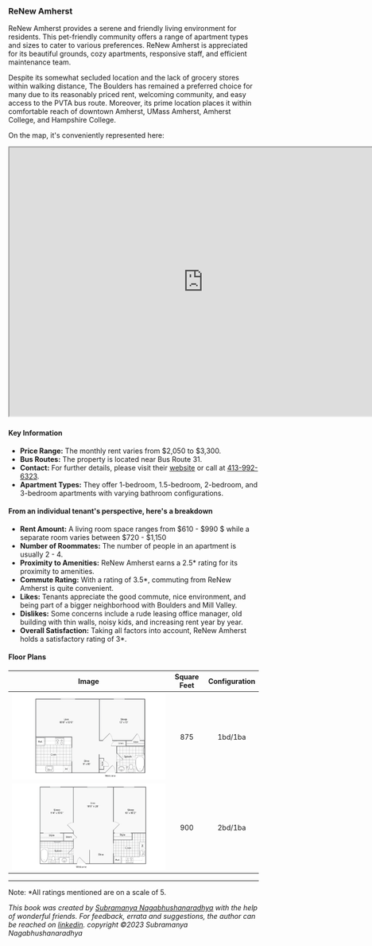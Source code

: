 ### ReNew Amherst

ReNew Amherst provides a serene and friendly living environment for residents. This pet-friendly community offers a range of apartment types and sizes to cater to various preferences. ReNew Amherst is appreciated for its beautiful grounds, cozy apartments, responsive staff, and efficient maintenance team.

Despite its somewhat secluded location and the lack of grocery stores within walking distance, The Boulders has remained a preferred choice for many due to its reasonably priced rent, welcoming community, and easy access to the PVTA bus route. Moreover, its prime location places it within comfortable reach of downtown Amherst, UMass Amherst, Amherst College, and Hampshire College.

On the map, it's conveniently represented here:
<iframe src="https://www.google.com/maps/d/embed?mid=1ddSS7rcQ2SjvY_cZP1IOnM1r2MgYfZU&ehbc=2E312F" width="780" height="540"></iframe>

#### Key Information
- **Price Range:** The monthly rent varies from $2,050 to $3,300.
- **Bus Routes:** The property is located near Bus Route 31.
- **Contact:** For further details, please visit their [website](https://www.renewamherst.com) or call at [413-992-6323](tel:413-992-6323).
- **Apartment Types:** They offer 1-bedroom, 1.5-bedroom, 2-bedroom, and 3-bedroom apartments with varying bathroom configurations.

#### From an individual tenant's perspective, here's a breakdown
- **Rent Amount:** A living room space ranges from $610 - $990  $ while a separate room varies between $720 - $1,150
- **Number of Roommates:** The number of people in an apartment is usually 2 - 4.
- **Proximity to Amenities:** ReNew Amherst earns a 2.5* rating for its proximity to amenities.
- **Commute Rating:** With a rating of 3.5*, commuting from ReNew Amherst is quite convenient.
- **Likes:** Tenants appreciate the good commute, nice environment, and being part of a bigger neighborhood with Boulders and Mill Valley. 
- **Dislikes:** Some concerns include a rude leasing office manager, old building with thin walls, noisy kids, and increasing rent year by year.
- **Overall Satisfaction:** Taking all factors into account, ReNew Amherst holds a satisfactory rating of 3*.

#### Floor Plans
| Image | Square Feet | Configuration |
| :---: | :---: | :---: |
| ![Floor Plan 1](/assets/renew_floorplan_1.jpeg) | 875 | 1bd/1ba |
| ![Floor Plan 2](/assets/renew_floorplan_2.jpeg) | 900 | 2bd/1ba |

---
Note: 
*All ratings mentioned are on a scale of 5.

*This book was created by [Subramanya Nagabhushanaradhya](https://subramanya.ai) with the help of wonderful friends. For feedback, errata and suggestions, the author can be reached on [linkedin](https://www.linkedin.com/in/nsubramanya). copyright ©2023 Subramanya Nagabhushanaradhya*